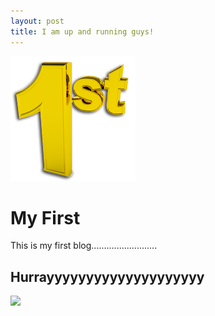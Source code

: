 ```yaml
---
layout: post
title: I am up and running guys!
---
```


![](/images/one.png)

# My First #

This is my first blog..........................

## Hurrayyyyyyyyyyyyyyyyyyyy ##

![](/images/404.jpg)
